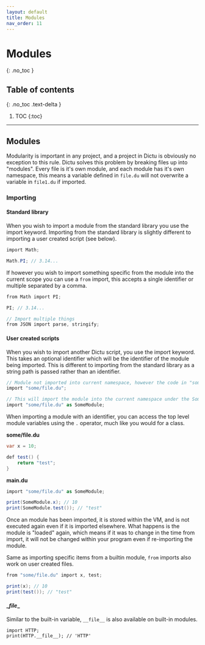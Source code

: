 ```yaml
---
layout: default
title: Modules
nav_order: 11
---
```


# Modules
{: .no_toc }

## Table of contents
{: .no_toc .text-delta }

1. TOC
{:toc}

---
## Modules

Modularity is important in any project, and a project in Dictu is obviously no exception to this rule. Dictu solves this problem
by breaking files up into "modules". Every file is it's own module, and each module has it's own namespace, this means
a variable defined in `file.du` will not overwrite a variable in `file1.du` if imported.

### Importing

#### Standard library

When you wish to import a module from the standard library you use the import keyword. Importing from the standard library
is slightly different to importing a user created script (see below).

```cs
import Math;

Math.PI; // 3.14... 
```

If however you wish to import something specific from the module into the current scope you can use a `from` import, this 
accepts a single identifier or multiple separated by a comma. 

```cs
from Math import PI;

PI; // 3.14...

// Import multiple things
from JSON import parse, stringify;
```

#### User created scripts

When you wish to import another Dictu script, you use the import keyword. This takes an optional identifier which will be the
identifier of the module being imported. This is different to importing from the standard library as a string path is passed rather
than an identifier.

```cs
// Module not imported into current namespace, however the code in "some/file.du" is still ran.
import "some/file.du";

// This will import the module into the current namespace under the SomeModule identifier.
import "some/file.du" as SomeModule;
```

When importing a module with an identifier, you can access the top level module variables using the `.` operator, much
like you would for a class.

**some/file.du**
```cs
var x = 10;

def test() {
    return "test";
}
```

**main.du**
```cs
import "some/file.du" as SomeModule;

print(SomeModule.x); // 10
print(SomeModule.test()); // "test"
```

Once an module has been imported, it is stored within the VM, and is not executed again even if it is imported elsewhere.
What happens is the module is "loaded" again, which means if it was to change in the time from import, it will not be changed
within your program even if re-importing the module.

Same as importing specific items from a builtin module, `from` imports also work on user created files.

```cs
from "some/file.du" import x, test;

print(x); // 10
print(test()); // "test"
```

#### \__file__

Similar to the built-in variable, `__file__` is also available on built-in modules.

```
import HTTP;
print(HTTP.__file__); // 'HTTP'
```  